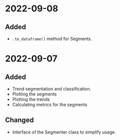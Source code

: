 
# 2022-09-08

## Added

- `.to_dataframe()` method for Segments.

# 2022-09-07

## Added

- Trend segmentation and classification.
- Plotting the segments
- Plotting the trends
- Calculating metrics for the segments

## Changed

- Interface of the Segmenter class to simplify usage.
